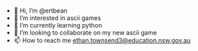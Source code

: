 - 👋 Hi, I’m @ertbean
- 👀 I’m interested in ascii games
- 🌱 I’m currently learning python
- 💞️ I’m looking to collaborate on my new ascii game 
- 📫 How to reach me ethan.townsend3@education.nsw.gov.au

<!---
ertbean/ertbean is a ✨ special ✨ repository because its `README.md` (this file) appears on your GitHub profile.
You can click the Preview link to take a look at your changes.
--->
